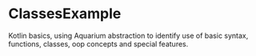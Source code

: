 # ClassesExample
Kotlin basics, using Aquarium abstraction to identify use of basic syntax, functions, classes, oop concepts and special features.
